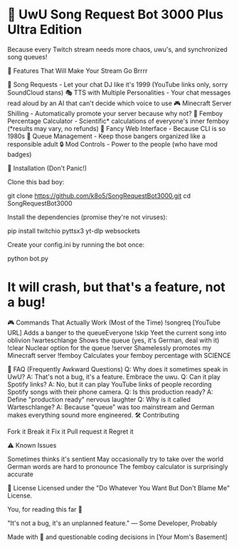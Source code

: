 # 🤖 UwU Song Request Bot 3000 Plus Ultra Edition

Because every Twitch stream needs more chaos, uwu's, and synchronized song queues!

🌟 Features That Will Make Your Stream Go Brrrr

🎵 Song Requests - Let your chat DJ like it's 1999 (YouTube links only, sorry SoundCloud stans)
🎭 TTS with Multiple Personalities - Your chat messages read aloud by an AI that can't decide which voice to use
🎮 Minecraft Server Shilling - Automatically promote your server because why not?
🌈 Femboy Percentage Calculator - Scientific* calculations of everyone's inner femboy (*results may vary, no refunds)
🎨 Fancy Web Interface - Because CLI is so 1980s
💫 Queue Management - Keep those bangers organized like a responsible adult
🔒 Mod Controls - Power to the people (who have mod badges)

🚀 Installation (Don't Panic!)

Clone this bad boy:

git clone https://github.com/k8o5/SongRequestBot3000.git
cd SongRequestBot3000

Install the dependencies (promise they're not viruses):

pip install twitchio pyttsx3 yt-dlp websockets

Create your config.ini by running the bot once:

python bot.py

# It will crash, but that's a feature, not a bug!

🎮 Commands That Actually Work (Most of the Time)
!songreq [YouTube URL] Adds a banger to the queueEveryone !skip Yeet the current song into oblivion !warteschlange Shows the queue (yes, it's German, deal with it) !clear Nuclear option for the queue 
!server Shamelessly promotes my Minecraft server !femboy Calculates your femboy percentage with SCIENCE

🤔 FAQ (Frequently Awkward Questions)
Q: Why does it sometimes speak in UwU?
A: That's not a bug, it's a feature. Embrace the uwu.
Q: Can it play Spotify links?
A: No, but it can play YouTube links of people recording Spotify songs with their phone camera.
Q: Is this production ready?
A: Define "production ready" nervous laughter
Q: Why is it called Warteschlange?
A: Because "queue" was too mainstream and German makes everything sound more engineered.
🛠️ Contributing

Fork it
Break it
Fix it
Pull request it
Regret it

⚠️ Known Issues

Sometimes thinks it's sentient
May occasionally try to take over the world
German words are hard to pronounce
The femboy calculator is surprisingly accurate

📜 License
Licensed under the "Do Whatever You Want But Don't Blame Me" License.

You, for reading this far 💖

"It's not a bug, it's an unplanned feature."
— Some Developer, Probably

Made with 💖 and questionable coding decisions in [Your Mom's Basement]
